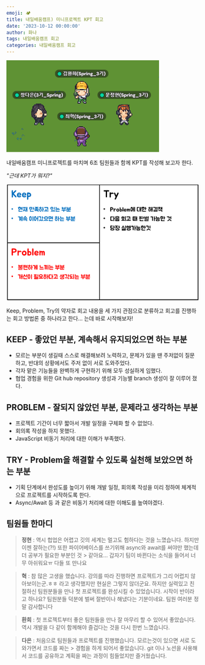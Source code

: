 ```yaml
---
emoji: 🏕
title: 내일배움캠프) 미니프로젝트 KPT 회고
date: '2023-10-12 00:00:00'
author: 화나
tags: 내일배움캠프 회고
categories: 내일배움캠프 회고
---
```

![이미지](./member.png)

내일배움캠프 미니프로젝트를 마치며 6조 팀원들과 함께 KPT를 작성해 보고자 한다.

_"근데 KPT가 뭐지?"_

![이미지](./kpt.png)

Keep, Problem, Try의 약자로 회고 내용을 세 가지 관점으로 분류하고 회고를 진행하는 회고 방법론 중 하나라고 한다... 는데 바로 시작해보자!


## KEEP - 좋았던 부분, 계속해서 유지되었으면 하는 부분
- 모르는 부분이 생길때 스스로 해결해보려 노력하고, 문제가 있을 땐 주저없이 질문하고, 반대의 상황에서도 주저 없이 서로 도와주었다.
- 각자 맡은 기능들을 완벽하게 구현하기 위해 모두 성실하게 임했다.
- 협업 경험을 위한 Git hub repository 생성과 기능별 branch 생성이 잘 이루어 졌다.

## PROBLEM - 잘되지 않았던 부분, 문제라고 생각하는 부분
- 프로젝트 기간이 너무 짧아서 개발 일정을 구체화 할 수 없었다.
- 회의록 작성을 하지 못했다.
- JavaScript 비동기 처리에 대한 이해가 부족했다.

## TRY - Problem을 해결할 수 있도록 실천해 보았으면 하는 부분
- 기획 단계에서 완성도를 높이기 위해 개발 일정, 회의록 작성을 미리 정하여 체계적으로 프로젝트를 시작하도록 한다.
- Async/Await 등 과 같은 비동기 처리에 대한 이해도를 높여야겠다.

## 팀원들 한마디
> **정현** : 
> 역시 헙업은 어렵고 깃의 세계는 멀고도 험하다는 것을 느꼈습니다. 하지만 이젠 잘하는(?!)
> 또한 파이어베이스를 쓰기위해 async와 await를 써야만 했는데 더 공부가 필요한 부분인 것 > 같아요...
> 갑자기 팀이 바뀐다는 소식을 들어서 너무 아쉬워요ㅠ 다들 또 만나요

> **혁** : 
> 참 많은 고생을 했습니다. 강의를 따라 진행하면 프로젝트가 그리 어렵지 않아보이는군.ㅎㅎ
> 라고 생각했지만 현실은 그렇지 않더군요.
> 하지만 실력있고 친절하신 팀원분들을 만나 첫 프로젝트를 완성시킬 수 있었습니다.
> 시작이 반이라고 하나요? 팀원분들 덕분에 벌써 절반이나 해냈다는 기분이네요.
> 팀원 여러분 정말 감사합니다

> **환희** : 
> 첫 프로젝트부터 좋은 팀원들을 만나 잘 마무리 할 수 있어서 좋았습니다. 역시 개발을 다 
> 같이 함께해야 즐겁다는 것을 다시 한번 느꼈습니다.

> **다은** : 
> 처음으로 팀원들과 프로젝트를 진행했습니다. 모르는것이 있으면 서로 도와가면서 코드를 짜는 > 경험을 하게 되어서 좋았습니다. git 이나 노션을 사용해서 코드를 공유하고 계획을 짜는 
> 과정이 힘들었지만 즐거웠습니다.

```toc

```
